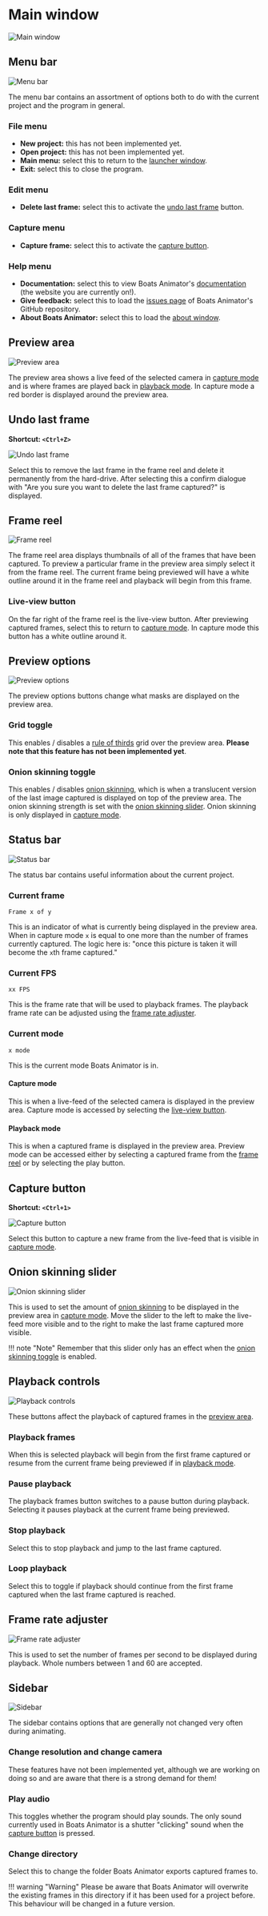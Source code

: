 # Main window
![Main window](../img/main-window.svg)

## Menu bar
![Menu bar](../img/menu-bar-2.png)

The menu bar contains an assortment of options both to do with the current project and the program in general.

### File menu
* **New project:** this has not been implemented yet.
* **Open project:** this has not been implemented yet.
* **Main menu:** select this to return to the [launcher window](launcher-window.md).
* **Exit:** select this to close the program.

### Edit menu
* **Delete last frame:** select this to activate the [undo last frame](#undo-last-frame) button.

### Capture menu
* **Capture frame:** select this to activate the [capture button](#capture-button).

### Help menu
* **Documentation:** select this to view Boats Animator's [documentation](http://boatsanimator.readthedocs.org/) (the website you are currently on!).
* **Give feedback:** select this to load the [issues page](https://github.com/BoatsAreRockable/Boats-Animator/issues) of Boats Animator's GitHub repository.
* **About Boats Animator:** select this to load the [about window](about-window).

## Preview area
![Preview area](../img/preview-area.png)

The preview area shows a live feed of the selected camera in [capture mode](#capture-mode) and is where frames are played back in [playback mode](#playback-mode). In capture mode a red border is displayed around the preview area.

## Undo last frame
**Shortcut: `<Ctrl+Z>`**

![Undo last frame](../img/undo-last-frame.png)

Select this to remove the last frame in the frame reel and delete it permanently from the hard-drive. After selecting this a confirm dialogue with "Are you sure you want to delete the last frame captured?" is displayed.

## Frame reel
![Frame reel](../img/frame-reel.png)

The frame reel area displays thumbnails of all of the frames that have been captured. To preview a particular frame in the preview area simply select it from the frame reel. The current frame being previewed will have a white outline around it in the frame reel and playback will begin from this frame.

### Live-view button
On the far right of the frame reel is the live-view button. After previewing captured frames, select this to return to [capture mode](#capture-mode). In capture mode this button has a white outline around it.

## Preview options
![Preview options](../img/preview-options.png)

The preview options buttons change what masks are displayed on the preview area.

### Grid toggle
This enables / disables a [rule of thirds](https://en.wikipedia.org/wiki/Rule_of_thirds) grid over the preview area. **Please note that this feature has not been implemented yet**.

### Onion skinning toggle
This enables / disables [onion skinning](https://en.wikipedia.org/wiki/Onion_skinning), which is when a translucent version of the last image captured is displayed on top of the preview area. The onion skinning strength is set with the [onion skinning slider](#onion-skinning-slider). Onion skinning is only displayed in [capture mode](#capture-mode).

## Status bar
![Status bar](../img/status-bar.png)

The status bar contains useful information about the current project.

### Current frame
`Frame x of y`

This is an indicator of what is currently being displayed in the preview area. When in capture mode `x` is equal to one more than the number of frames currently captured. The logic here is: "once this picture is taken it will become the `x`th frame captured."

### Current FPS
`xx FPS`

This is the frame rate that will be used to playback frames. The playback frame rate can be adjusted using the [frame rate adjuster](#frame-rate-adjuster).

### Current mode
`x mode`

This is the current mode Boats Animator is in.

#### Capture mode
This is when a live-feed of the selected camera is displayed in the preview area. Capture mode is accessed by selecting the [live-view button](#live-view-button).

#### Playback mode
This is when a captured frame is displayed in the preview area. Preview mode can be accessed either by selecting a captured frame from the [frame reel](#frame-reel) or by selecting the play button.

## Capture button
**Shortcut: `<Ctrl+1>`**

![Capture button](../img/capture-button.png)

Select this button to capture a new frame from the live-feed that is visible in [capture mode](#capture-mode).

## Onion skinning slider
![Onion skinning slider](../img/onion-skinning-slider.png)

This is used to set the amount of [onion skinning](https://en.wikipedia.org/wiki/Onion_skinning) to be displayed in the preview area in [capture mode](#capture-mode). Move the slider to the left to make the live-feed more visible and to the right to make the last frame captured more visible.

!!! note "Note"
    Remember that this slider only has an effect when the [onion skinning toggle](#onion-skinning-toggle)  is enabled.

## Playback controls
![Playback controls](../img/playback-controls.png)

These buttons affect the playback of captured frames in the [preview area](#preview-area).

### Playback frames
When this is selected playback will begin from the first frame captured or resume from the current frame being previewed if in [playback mode](#playback-mode).

### Pause playback
The playback frames button switches to a pause button during playback. Selecting it pauses playback at the current frame being previewed.

### Stop playback
Select this to stop playback and jump to the last frame captured.

### Loop playback
Select this to toggle if playback should continue from the first frame captured when the last frame captured is reached.


## Frame rate adjuster
![Frame rate adjuster](../img/frame-rate-adjuster.png)

This is used to set the number of frames per second to be displayed during playback. Whole numbers between 1 and 60 are accepted.

## Sidebar
![Sidebar](../img/sidebar.png)

The sidebar contains options that are generally not changed very often during animating.

### Change resolution and change camera
These features have not been implemented yet, although we are working on doing so and are aware that there is a strong demand for them!

### Play audio
This toggles whether the program should play sounds. The only sound currently used in Boats Animator is a shutter "clicking" sound when the [capture button](#capture-button) is pressed.

### Change directory
Select this to change the folder Boats Animator exports captured frames to.

!!! warning "Warning"
    Please be aware that Boats Animator will overwrite the existing frames in this directory if it has been used for a project before. This behaviour will be changed in a future version.